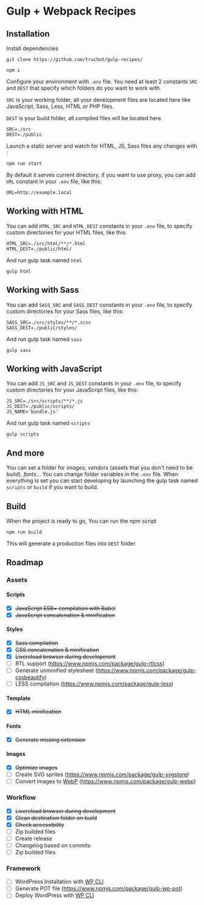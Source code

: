 # Gulp + Webpack Recipes
## Installation
Install dependencies
```
git clone https://github.com/truchot/gulp-recipes/
```
```
npm i
```
Configure your environment with `.env` file. 
You need at least 2 constants `SRC` and `DEST` that specify which folders do you want to work with.

`SRC` is your working folder, all your development files are located here like JavaScript, Sass, Less, HTML or PHP files.

`DEST` is your build folder, all compiled files will be located here. 
```
SRC=./src
DEST=./public
```

Launch a static server and watch for HTML, JS, Sass files any changes with :
```
npm run start
```
By default it serves current directory, if you want to use proxy, you can add `URL` constant in your `.env` file, like this:
```
URL=http://example.local
```
## Working with HTML
You can add `HTML_SRC` and `HTML_DEST` constants in your `.env` file, to specify custom directories for your HTML files, like this:
```
HTML_SRC=./src/html/**/*.html
HTML_DEST=./public/html/
```
And run gulp task named `html`

```
gulp html
```
## Working with Sass
You can add `SASS_SRC` and `SASS_DEST` constants in your `.env` file, to specify custom directories for your Sass files, like this:
```
SASS_SRC=./src/styles/**/*.scss
SASS_DEST=./public/styles/
```
And run gulp task named `sass`

```
gulp sass
```
## Working with JavaScript
You can add `JS_SRC` and `JS_DEST` constants in your `.env` file, to specify custom directories for your JavaScript files, like this:
```
JS_SRC=./src/scripts/**/*.js
JS_DEST=./public/scripts/
JS_NAME='bundle.js'
```
And run gulp task named `scripts`

```
gulp scripts
```
## And more
You can set a folder for *images*, *vendors* (assets that you don't need to be build), *fonts*... You can change folder variables in the `.env` file. When everything is set you can start developing by launching the gulp task named `scripts` or `build` if you want to build.
 

## Build
When the project is ready to go, You can run the npm script

```
npm run build
```

This will generate a production files into `DEST` folder

## Roadmap
### Assets
#### Scripts
- [x] ~~JavaScript ES6+ compilation with Babel~~
- [x] ~~JavaScript concatenation & minification~~
#### Styles
- [x] ~~Sass compilation~~
- [x] ~~CSS concatenation & minification~~
- [x] ~~Livereload browser during development~~
- [ ] RTL support (https://www.npmjs.com/package/gulp-rtlcss)
- [ ] Generate unminified stylesheet (https://www.npmjs.com/package/gulp-cssbeautify)
- [ ] LESS compilation (https://www.npmjs.com/package/gulp-less)
#### Template
- [x] ~~HTML minification~~
#### Fonts
- [x] ~~Generate missing extension~~
#### Images
- [x] ~~Optimize images~~
- [ ] Create SVG sprites (https://www.npmjs.com/package/gulp-svgstore)
- [ ] Convert images to [WebP](https://developers.google.com/speed/webp/ "A new image format for the Web") (https://www.npmjs.com/package/gulp-webp)
### Workflow
- [x] ~~Livereload browser during development~~
- [x] ~~Clean destination folder on build~~
- [x] ~~Check accessibility~~
- [ ] Zip builded files 
- [ ] Create release
- [ ] Changelog based on commits
- [ ] Zip builded files 
### Framework
- [ ] WordPress Installation with [WP CLI](http://wp-cli.org/ "The command line interface for WordPress")
- [ ] Generate POT file (https://www.npmjs.com/package/gulp-wp-pot)
- [ ] Deploy WordPress with [WP CLI](http://wp-cli.org/ "The command line interface for WordPress")